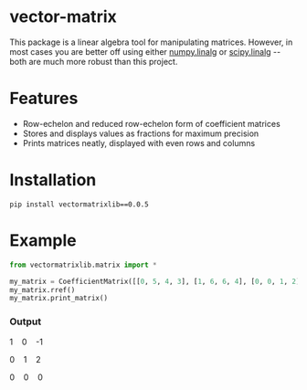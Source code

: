 # vector-matrix
This package is a linear algebra tool for manipulating matrices.  However, in most cases you are better off using either [numpy.linalg](https://numpy.org/doc/stable/reference/routines.linalg.html) or [scipy.linalg](https://docs.scipy.org/doc/scipy/reference/linalg.html#module-scipy.linalg) -- both are much more robust than this project.

# Features
- Row-echelon and reduced row-echelon form of coefficient matrices
- Stores and displays values as fractions for maximum precision
- Prints matrices neatly, displayed with even rows and columns

# Installation
```
pip install vectormatrixlib==0.0.5
```

# Example
```python
from vectormatrixlib.matrix import *

my_matrix = CoefficientMatrix([[0, 5, 4, 3], [1, 6, 6, 4], [0, 0, 1, 2], [4, 0, 0, 0]]
my_matrix.rref()
my_matrix.print_matrix()
```
### Output
1    0    -1

0    1    2

0    0    0
